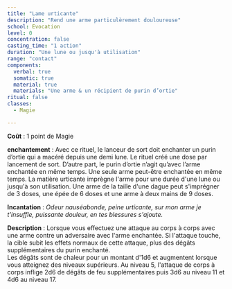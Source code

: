 ```yaml
---
title: "Lame urticante"
description: "Rend une arme particulèrement douloureuse"
school: Evocation
level: 0
concentration: false
casting_time: "1 action"
duration: "Une lune ou jusqu'à utilisation"
range: "contact"
components:
  verbal: true
  somatic: true
  material: true
  materials: "Une arme & un récipient de purin d’ortie"
ritual: false
classes:
  - Magie

---
```

**Coût** : 1 point de Magie

**enchantement** : Avec ce rituel, le lanceur de sort doit enchanter un purin d’ortie qui a macéré depuis une demi lune. Le rituel créé une dose par lancement de sort. D’autre part, le purin d’ortie n’agit qu’avec l’arme enchantée en même temps. Une seule arme peut-être enchantée en même temps. La matière urticante imprègne l'arme pour une durée d'une lune ou jusqu'à son utilisation. Une arme de la taille d'une dague peut s'imprégner de 3 doses, une épée de 6 doses et une arme à deux mains de 9 doses.

**Incantation** : *Odeur nauséabonde, peine urticante, sur mon arme je t'insuffle, puissante douleur, en tes blessures s'ajoute.*    

**Description** : Lorsque vous effectuez une attaque au corps à corps avec une arme contre un adversaire avec l'arme enchantée. Si l'attaque touche, la cible subit les effets normaux de cette attaque, plus des dégâts supplémentaires du purin enchanté.	 
Les dégâts sont de chaleur pour un montant d'1d6 et augmentent lorsque vous atteignez des niveaux supérieurs. Au niveau 5, l'attaque de corps à corps inflige 2d6 de dégâts de feu supplémentaires puis 3d6 au niveau 11 et 4d6 au niveau 17.  
